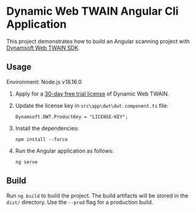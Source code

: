 # Dynamic Web TWAIN Angular Cli Application

This project demonstrates how to build an Angular scanning project with [Dynamsoft Web TWAIN SDK](https://www.dynamsoft.com/web-twain/overview/).  

## Usage
Environment: Node.js v18.16.0
1. Apply for a [30-day free trial license](https://www.dynamsoft.com/customer/license/trialLicense?product=dwt) of Dynamic Web TWAIN.

2. Update the license key in `src\app\dwt\dwt.component.ts` file:

   ```
   Dynamsoft.DWT.ProductKey = "LICENSE-KEY";
   ```

3. Install the dependencies:

   ```
   npm install --force
   ```

4. Run the Angular application as follows:

   ```
   ng serve
   ```


## Build

Run `ng build` to build the project. The build artifacts will be stored in the `dist/` directory. Use the `--prod` flag for a production build.